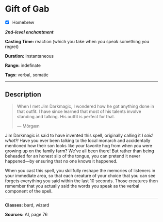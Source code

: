 # Gift of Gab

- [x] Homebrew

***2nd-level enchantment***

**Casting Time:** reaction (which you take when you speak something you regret)

**Duration:** instantaneous

**Range:** indefinate

**Tags:** verbal, somatic

---

## Description
> When I met Jim Darkmagic, I wondered how he got anything done in that outfit. I have since learned that most of his talents involve standing and talking. His outfit is perfect for that.
> 
> &mdash; Môrgæn

Jim Darkmagic is said to have invented this spell, originally calling it *I said what?!* Have you ever been talking to the local monarch and accidentally mentioned how their son looks like your favorite hog from when you were growing up on the family farm? We've all been there! But rather than being beheaded for an honest slip of the tongue, you can pretend it never happened&mdash;by ensuring that no one knows it happened.

When you cast this spell, you skillfully reshape the memories of listeners in your immediate area, so that each creature of your choice that you can see forgets everything you said within the last 10 seconds. Those creatures then remember that you actually said the words you speak as the verbal component of the spell.

---

**Classes:** bard, wizard

**Sources:** AI, page 76
